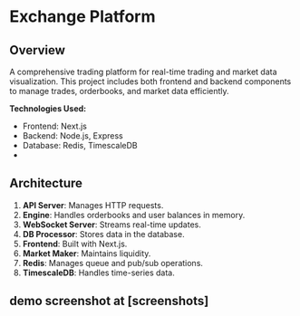 # Exchange Platform

## Overview

A comprehensive trading platform for real-time trading and market data visualization. This project includes both frontend and backend components to manage trades, orderbooks, and market data efficiently.

**Technologies Used:**
- Frontend: Next.js
- Backend: Node.js, Express
- Database: Redis, TimescaleDB
- 


## Architecture

1. **API Server**: Manages HTTP requests.
2. **Engine**: Handles orderbooks and user balances in memory.
3. **WebSocket Server**: Streams real-time updates.
4. **DB Processor**: Stores data in the database.
5. **Frontend**: Built with Next.js.
6. **Market Maker**: Maintains liquidity.
7. **Redis**: Manages queue and pub/sub operations.
8. **TimescaleDB**: Handles time-series data.



## demo screenshot at [screenshots]
